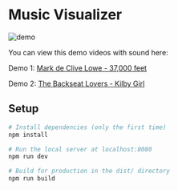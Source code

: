 # Music Visualizer

![demo](./demo.gif)

You can view this demo videos with sound here: 

Demo 1: [Mark de Clive Lowe - 37,000 feet](https://youtu.be/tx9fKyjXImk)

Demo 2: [The Backseat Lovers - Kilby Girl](https://youtu.be/6GMlkfv9ABY)

## Setup
``` bash
# Install dependencies (only the first time)
npm install

# Run the local server at localhost:8080
npm run dev

# Build for production in the dist/ directory
npm run build
```
